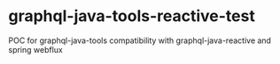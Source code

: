 # graphql-java-tools-reactive-test
POC for graphql-java-tools compatibility with graphql-java-reactive and spring webflux